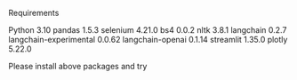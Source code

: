 Requirements

Python                    3.10
pandas                    1.5.3
selenium                  4.21.0
bs4                       0.0.2
nltk                      3.8.1
langchain                 0.2.7
langchain-experimental    0.0.62
langchain-openai          0.1.14
streamlit                 1.35.0
plotly                    5.22.0

Please install above packages and try
